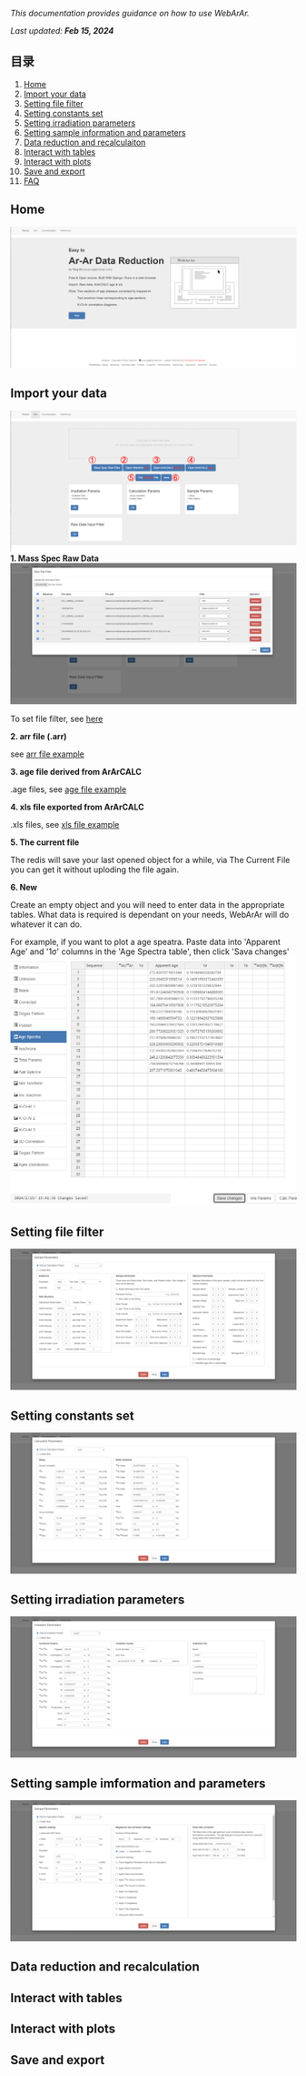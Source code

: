 
*This documentation provides guidance on how to use WebArAr.*

*Last updated: **Feb 15, 2024***

## 目录

1. [Home](#home)
2. [Import your data](#import-your-data)
3. [Setting file filter](#setting-file-filter)
4. [Setting constants set](#setting-constants-set)
5. [Setting irradiation parameters](#setting-irradiation-parameters)
6. [Setting sample information and parameters](#setting-sample-imformation-and-parameters)
7. [Data reduction and recalculaiton](#data-reduction-and-recalculation)
8. [Interact with tables](#interact-with-tables)
9. [Interact with plots](#interact-with-plots)
10. [Save and export](#save-and-export)
11. [FAQ](https://github.com/wuyangchn/webarar/issues)

## Home

![alt text](image.png)

## Import your data

![alt text](image-1.png)
**1. Mass Spec Raw Data**
![alt text](image-2.png)

To set file filter, see [here](#setting-file-filter)

**2. arr file (.arr)**

see [arr file example]()

**3. age file derived from ArArCALC**

.age files, see [age file example]()

**4. xls file exported from ArArCALC**

 .xls files, see [xls file example]()

**5. The current file**

The redis will save your last opened object for a while, via The Current File you can get it without uploding the file again.

**6. New**

Create an empty object and you will need to enter data in the appropriate tables. What data is required is dependant on your needs, WebArAr will do whatever it can do.

For example, if you want to plot a age speatra. Paste data into 'Apparent Age' and '1σ' columns in the 'Age Spectra table', then click 'Sava changes'
![alt text](image-8.png)

## Setting file filter
![alt text](image-3.png)

## Setting constants set
![alt text](image-4.png)
## Setting irradiation parameters
![alt text](image-5.png)
## Setting sample imformation and parameters
![alt text](image-6.png)
## Data reduction and recalculation

## Interact with tables

## Interact with plots

## Save and export

